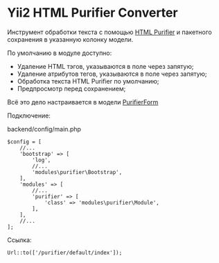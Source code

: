 Yii2 HTML Purifier Converter
=======================

Инструмент обработки текста с помощью [HTML Purifier](http://www.yiiframework.com/doc-2.0/yii-helpers-htmlpurifier.html) и пакетного сохранения в указанную колонку модели.

По умолчанию в модуле доступно:
* Удаление HTML тэгов, указываются в поле через запятую;
* Удаление атрибутов тегов, указываются в поле через запятую;
* Обработка текста HTML Purifier по умолчанию;
* Предпросмотр перед сохранением;

Всё это дело настраивается в модели [PurifierForm](https://github.com/Dominus77/purifier/blob/master/models/PurifierForm.php)

Подключение:

backend/config/main.php
```
$config = [
    //...
    'bootstrap' => [
        'log',
        //...
        'modules\purifier\Bootstrap',
    ],
    'modules' => [
        //...
        'purifier' => [
            'class' => 'modules\purifier\Module',
        ],
    ],
    //...
];
```
Ссылка:
```
Url::to(['/purifier/default/index']);
```

